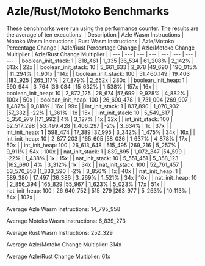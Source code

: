 # Azle/Rust/Motoko Benchmarks
These benchmarks were run using the performance counter. The results are the average of ten executions.
| Description | Azle Wasm Instructions | Motoko Wasm Instructions | Rust Wasm Instructions | Azle/Motoko Percentage Change | Azle/Rust Percentage Change | Azle/Motoko Change Multiplier | Azle/Rust Change Multiplier |
| --- | --- | --- | --- | --- | --- | --- | --- |
| boolean_init_stack: 1 | 818_461 | 1_335 |36_534 | 61_208% | 2_142% | 613x | 22x |
| boolean_init_stack: 10 | 5_661_633 | 2_978 |49_690 | 190_015% | 11_294% | 1_901x | 114x |
| boolean_init_stack: 100 | 51_460_149 | 19_403 |183_925 | 265_117% | 27_879% | 2_652x | 280x |
| boolean_init_heap: 1 | 590_944 | 3_764 |36_084 | 15_632% | 1_538% | 157x | 16x |
| boolean_init_heap: 10 | 2_872_125 | 28_674 |57_699 | 9_928% | 4_882% | 100x | 50x |
| boolean_init_heap: 100 | 26_690_478 | 1_731_004 |269_907 | 1_487% | 9_818% | 16x | 99x |
| int_init_stack: 1 | 837_890 | 1_070_932 |57_332 | -22% | 1_361% | 1x | 15x |
| int_init_stack: 10 | 5_549_617 | 5_350_979 |171_992 | 4% | 3_127% | 1x | 32x |
| int_init_stack: 100 | 52_517_298 | 53_499_428 |1_406_297 | -2% | 3_634% | 1x | 37x |
| int_init_heap: 1 | 598_474 | 17_389 |37_995 | 3_342% | 1_475% | 34x | 16x |
| int_init_heap: 10 | 2_877_203 | 165_605 |58_036 | 1_637% | 4_878% | 17x | 50x |
| int_init_heap: 100 | 26_613_648 | 515_495 |269_216 | 5_257% | 9_911% | 54x | 100x |
| nat_init_stack: 1 | 839_895 | 1_072_347 |54_599 | -22% | 1_438% | 1x | 15x |
| nat_init_stack: 10 | 5_551_451 | 5_358_123 |162_690 | 4% | 3_312% | 1x | 34x |
| nat_init_stack: 100 | 52_761_457 | 53_570_853 |1_333_590 | -2% | 3_856% | 1x | 40x |
| nat_init_heap: 1 | 589_380 | 17_497 |36_386 | 3_269% | 1_521% | 34x | 16x |
| nat_init_heap: 10 | 2_856_394 | 165_829 |55_967 | 1_623% | 5_023% | 17x | 51x |
| nat_init_heap: 100 | 26_640_752 | 515_279 |263_977 | 5_263% | 10_113% | 54x | 102x |

Average Azle Wasm Instructions: 14_795_958

Average Motoko Wasm Instructions: 6_839_273

Average Rust Wasm Instructions: 252_329

Average Azle/Motoko Change Multiplier: 314x

Average Azle/Rust Change Multiplier: 61x